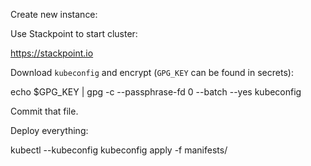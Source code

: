 Create new instance:

Use Stackpoint to start cluster:

  https://stackpoint.io

Download `kubeconfig` and encrypt (`GPG_KEY` can be found in secrets):

  echo $GPG_KEY | gpg -c --passphrase-fd 0  --batch --yes kubeconfig

Commit that file.

Deploy everything:

  kubectl --kubeconfig kubeconfig apply -f manifests/
